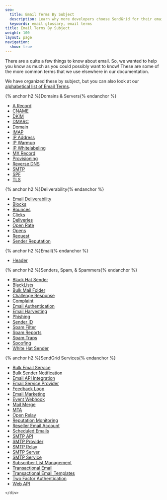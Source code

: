 ```yaml
---
seo:
  title: Email Terms By Subject
  description: Learn why more developers choose SendGrid for their email deliverability service to send transactional emails triggered by web apps. Get started for free
  keywords: email glossary, email terms
title: Email Terms By Subject
weight: 100
layout: page
navigation:
  show: true
---
```

There are a quite a few things to know about email. So, we wanted to help you know as much as you could possibly want to know! These are some of the more common terms that we use elsewhere in our documentation.

We have organized these by subject, but you can also look at our [alphabetical list of Email Terms]({{root_url}}/Glossary/index.html).

<div class="row">
    <div class="col-md-4">
        {% anchor h2 %}Domains & Servers{% endanchor %}
        <ul>
            <li><a href="{{root_url}}/Glossary/a_record.html">A Record</a></li>
            <li><a href="{{root_url}}/Glossary/cname.html">CNAME</a></li>
            <li><a href="{{root_url}}/Glossary/dkim.html">DKIM</a></li>
            <li><a href="{{root_url}}/Glossary/dmarc.html">DMARC</a></li>
            <li><a href="{{root_url}}/Glossary/domain.html">Domain</a></li>
            <li><a href="{{root_url}}/Glossary/imap.html">IMAP</a></li>
            <li><a href="{{root_url}}/Glossary/ip_address.html">IP Address</a></li>
            <li><a href="{{root_url}}/Glossary/ip_warmup.html">IP Warmup</a></li>
            <li><a href="{{root_url}}/Glossary/ip_whitelabeling.html">IP Whitelabeling</a></li>
            <li><a href="{{root_url}}/Glossary/mx_record.html">MX Record</a></li>
            <li><a href="{{root_url}}/Glossary/provisioning.html">Provisioning</a></li>
            <li><a href="{{root_url}}/Glossary/reverse_dns.html">Reverse DNS</a></li>
            <li><a href="{{root_url}}/Glossary/smtp.html">SMTP</a></li>
            <li><a href="{{root_url}}/Glossary/spf.html">SPF</a></li>
            <li><a href="{{root_url}}/Glossary/tls.html">TLS</a></li>
        </ul>
    </div>
    <div class="col-md-4">
        {% anchor h2 %}Deliverability{% endanchor %}
        <ul>
        <li><a href="{{root_url}}/Glossary/email_deliverability.html">Email Deliverability</a></li>
            <li><a href="{{root_url}}/Glossary/blocks.html">Blocks</a></li>
            <li><a href="{{root_url}}/Glossary/bounces.html">Bounces</a></li>
            <li><a href="{{root_url}}/Glossary/clicks.html">Clicks</a></li>
            <li><a href="{{root_url}}/Glossary/deliveries.html">Deliveries</a></li>
            <li><a href="{{root_url}}/Glossary/open_rate.html">Open Rate</a></li>
            <li><a href="{{root_url}}/Glossary/opens.html">Opens</a></li>
            <li><a href="{{root_url}}/Glossary/request.html">Request</a></li>
            <li><a href="{{root_url}}/Glossary/sender_reputation.html">Sender Reputation</a></li>
        </ul>
    </div>
    <div class="col-md-4">
        {% anchor h2 %}Email{% endanchor %}
        <ul>
            <li><a href="{{root_url}}/Glossary/header.html">Header</a></li>
        </ul>
    </div>
</div>
<div class="row">
    <div class="col-md-4">
        {% anchor h2 %}Senders, Spam, & Spammers{% endanchor %}
        <ul>
            <li><a href="{{root_url}}/Glossary/black_hat_sender.html">Black Hat Sender</a></li>
            <li><a href="{{root_url}}/Glossary/blacklists.html">BlackLists</a></li>
            <li><a href="{{root_url}}/Glossary/bulk_mail_folder.html">Bulk Mail Folder</a></li>
            <li><a href="{{root_url}}/Glossary/challenge_response.html">Challenge Response</a></li>
            <li><a href="{{root_url}}/Glossary/complaint.html">Complaint</a></li>
            <li><a href="{{root_url}}/Glossary/email_authentication.html">Email Authentication</a></li>
            <li><a href="{{root_url}}/Glossary/email_harvesting.html">Email Harvesting</a></li>
            <li><a href="{{root_url}}/Glossary/phishing.html">Phishing</a></li>
            <li><a href="{{root_url}}/Glossary/sender_id.html">Sender ID</a></li>
            <li><a href="{{root_url}}/Glossary/spam_filter.html">Spam Filter</a></li>
            <li><a href="{{root_url}}/Glossary/spam_reports.html">Spam Reports</a></li>
            <li><a href="{{root_url}}/Glossary/spam_traps.html">Spam Traps</a></li>
            <li><a href="{{root_url}}/Glossary/spoofing.html">Spoofing</a></li>
            <li><a href="{{root_url}}/Glossary/white_hat_sender.html">White Hat Sender</a></li>
        </ul>
    </div>
    <div class="col-md-4">
        {% anchor h2 %}SendGrid Services{% endanchor %}
        <ul>
            <li><a href="{{root_url}}/Glossary/bulk_email_service.html">Bulk Email Service</a></li>
            <li><a href="{{root_url}}/Glossary/bulk_sender_notification.html">Bulk Sender Notification</a></li>
            <li><a href="{{root_url}}/Glossary/email_api_integration.html">Email API Integration</a></li>
            <li><a href="{{root_url}}/Glossary/email_service_provider.html">Email Service Provider</a></li>
            <li><a href="{{root_url}}/Glossary/feedback_loop.html">Feedback Loop</a></li>
            <li><a href="{{root_url}}/Glossary/email_marketing.html">Email Marketing</a></li>
            <li><a href="{{root_url}}/Glossary/event_webhook.html">Event Webhook</a></li>
            <li><a href="{{root_url}}/Glossary/mail_merge.html">Mail Merge</a></li>
            <li><a href="{{root_url}}/Glossary/mta.html">MTA</a></li>
            <li><a href="{{root_url}}/Glossary/openrelay.html">Open Relay</a></li>
            <li><a href="{{root_url}}/Glossary/reputation_monitoring.html">Reputation Monitoring</a></li>
            <li><a href="{{root_url}}/Glossary/reseller_email_account.html">Reseller Email Account</a></li>
            <li><a href="{{root_url}}/Glossary/scheduled_emails.html">Scheduled Emails</a></li>
            <li><a href="{{root_url}}/Glossary/smtp_api.html">SMTP API</a></li>
            <li><a href="{{root_url}}/Glossary/smtp_provider.html">SMTP Provider</a></li>
            <li><a href="{{root_url}}/Glossary/smtp_relay.html">SMTP Relay</a></li>
            <li><a href="{{root_url}}/Glossary/smtp_server.html">SMTP Server</a></li>
            <li><a href="{{root_url}}/Glossary/smtp_service.html">SMTP Service</a></li>
            <li><a href="{{root_url}}/Glossary/subscriber_list_management.html">Subscriber List Management</a></li>
            <li><a href="{{root_url}}/Glossary/transactional_email.html">Transactional Email</a></li>
            <li><a href="{{root_url}}/Glossary/transactional_email_templates.html">Transactional Email Templates</a></li>
            <li><a href="{{root_url}}/Glossary/two_factor_authentication.html">Two Factor Authentication</a></li>
            <li><a href="{{root_url}}/Glossary/web_api.html">Web API</a></li>
        </ul>
    </div>
    <div class="col-md-4">

    </div>
</div>
